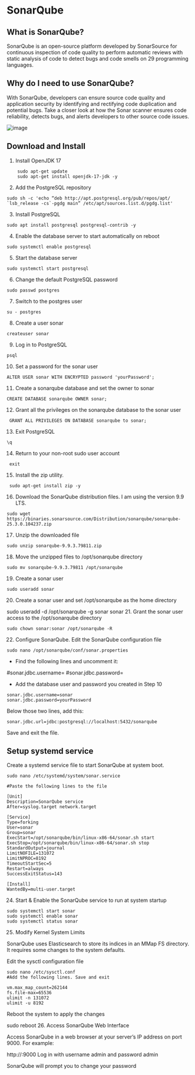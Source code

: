 # SonarQube 
## What is SonarQube?
SonarQube is an open-source platform developed by SonarSource for continuous inspection of code quality to perform automatic reviews with static analysis of code to detect bugs and code smells on 29 programming languages.

## Why do I need to use SonarQube?
With SonarQube, developers can ensure source code quality and application security by identifying and rectifying code duplication and potential bugs. Take a closer look at how the Sonar scanner ensures code reliability, detects bugs, and alerts developers to other source code issues.

![image](https://github.com/user-attachments/assets/5112bdd9-6134-494a-82e5-9d0fddb87407)


## Download and Install
1. Install OpenJDK 17
```shell 
    sudo apt-get update
    sudo apt-get install openjdk-17-jdk -y 
```
2. Add the PostgreSQL repository

```shell 
sudo sh -c 'echo “deb http://apt.postgresql.org/pub/repos/apt/ `lsb_release -cs`-pgdg main” /etc/apt/sources.list.d/pgdg.list' 
```

3. Install PostgreSQL

```shell 
sudo apt install postgresql postgresql-contrib -y 
```

4. Enable the database server to start automatically on reboot

```shell 
sudo systemctl enable postgresql 
```

5. Start the database server

```shell 
sudo systemctl start postgresql
```

6. Change the default PostgreSQL password

```shell 
sudo passwd postgres
```

7. Switch to the postgres user

```shell 
su - postgres
```

8. Create a user sonar

```shell
createuser sonar
```
9. Log in to PostgreSQL

```shell 
psql 
```

10. Set a password for the sonar user

```shell 
ALTER USER sonar WITH ENCRYPTED password 'yourPassword';
```

11. Create a sonarqube database and set the owner to sonar

```shell 
CREATE DATABASE sonarqube OWNER sonar;
```

12. Grant all the privileges on the sonarqube database to the sonar user

```shell
 GRANT ALL PRIVILEGES ON DATABASE sonarqube to sonar;
 ```

13. Exit PostgreSQL

```shell 
\q 
```

14. Return to your non-root sudo user account

```shell
 exit 
 ```

15. Install the zip utility.

```shell
 sudo apt-get install zip -y
 ```

16. Download the SonarQube distribution files. I am using the version 9.9 LTS.

```shell 
sudo wget https://binaries.sonarsource.com/Distribution/sonarqube/sonarqube-25.3.0.104237.zip
```

17. Unzip the downloaded file

```shell 
sudo unzip sonarqube-9.9.3.79811.zip
```

18. Move the unzipped files to /opt/sonarqube directory

```shell 
sudo mv sonarqube-9.9.3.79811 /opt/sonarqube
```

19. Create a sonar user

```shell 
sudo useradd sonar
```

20. Create a sonar user and set /opt/sonarqube as the home directory

sudo useradd -d /opt/sonarqube -g sonar sonar
21. Grant the sonar user access to the /opt/sonarqube directory

```shell 
sudo chown sonar:sonar /opt/sonarqube -R
```

22. Configure SonarQube. Edit the SonarQube configuration file

```shell 
sudo nano /opt/sonarqube/conf/sonar.properties
```

* Find the following lines and uncomment it:

#sonar.jdbc.username=
#sonar.jdbc.password=
* Add the database user and password you created in Step 10

```shell 
sonar.jdbc.username=sonar
sonar.jdbc.password=yourPassword 
``` 

Below those two lines, add this:

```shell 
sonar.jdbc.url=jdbc:postgresql://localhost:5432/sonarqube 
```

Save and exit the file.

## Setup systemd service

Create a systemd service file to start SonarQube at system boot.

```shell
sudo nano /etc/systemd/system/sonar.service

#Paste the following lines to the file

[Unit]
Description=SonarQube service
After=syslog.target network.target

[Service]
Type=forking
User=sonar
Group=sonar
ExecStart=/opt/sonarqube/bin/linux-x86-64/sonar.sh start
ExecStop=/opt/sonarqube/bin/linux-x86-64/sonar.sh stop
StandardOutput=journal
LimitNOFILE=131072
LimitNPROC=8192
TimeoutStartSec=5
Restart=always
SuccessExitStatus=143

[Install]
WantedBy=multi-user.target
```
24. Start & Enable the SonarQube service to run at system startup
```shell
sudo systemctl start sonar
sudo systemctl enable sonar
sudo systemctl status sonar
```
25. Modify Kernel System Limits

SonarQube uses Elasticsearch to store its indices in an MMap FS directory. It requires some changes to the system defaults.

Edit the sysctl configuration file
```shell
sudo nano /etc/sysctl.conf
#Add the following lines. Save and exit

vm.max_map_count=262144
fs.file-max=65536
ulimit -n 131072
ulimit -u 8192
```
Reboot the system to apply the changes

sudo reboot
26. Access SonarQube Web Interface

Access SonarQube in a web browser at your server’s IP address on port 9000. For example:

http://<yourIP>:9000
Log in with username admin and password admin

SonarQube will prompt you to change your password
